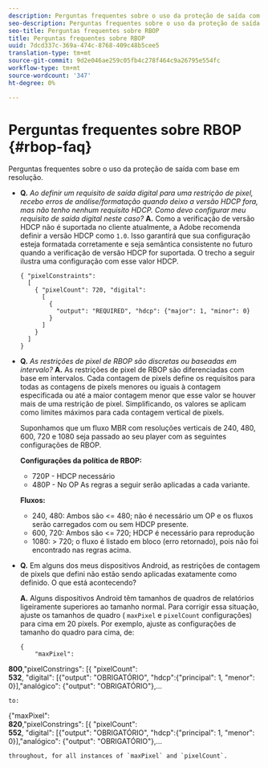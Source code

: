```yaml
---
description: Perguntas frequentes sobre o uso da proteção de saída com base em resolução.
seo-description: Perguntas frequentes sobre o uso da proteção de saída com base em resolução.
seo-title: Perguntas frequentes sobre RBOP
title: Perguntas frequentes sobre RBOP
uuid: 7dcd337c-369a-474c-8768-409c48b5cee5
translation-type: tm+mt
source-git-commit: 9d2e046ae259c05fb4c278f464c9a26795e554fc
workflow-type: tm+mt
source-wordcount: '347'
ht-degree: 0%

---
```



# Perguntas frequentes sobre RBOP {#rbop-faq}

Perguntas frequentes sobre o uso da proteção de saída com base em resolução.

* **Q.** *Ao definir um requisito de saída digital para uma restrição de pixel, recebo erros de análise/formatação quando deixo a versão HDCP fora, mas não tenho nenhum requisito HDCP. Como devo configurar meu requisito de saída digital neste caso?* **A.** Como a verificação de versão HDCP não é suportada no cliente atualmente, a Adobe recomenda definir a versão HDCP como `1.0`. Isso garantirá que sua configuração esteja formatada corretamente e seja semântica consistente no futuro quando a verificação de versão HDCP for suportada. O trecho a seguir ilustra uma configuração com esse valor HDCP.

   ```
   { "pixelConstraints":  
     [  
       { "pixelCount": 720, "digital":  
         [  
           {  
             "output": "REQUIRED", "hdcp": {"major": 1, "minor": 0}  
           }  
         ]  
       }  
     ]  
   }
   ```

* **Q.** *As restrições de pixel de RBOP são discretas ou baseadas em intervalo?* **A.** As restrições de pixel de RBOP são diferenciadas com base em intervalos. Cada contagem de pixels define os requisitos para todas as contagens de pixels menores ou iguais à contagem especificada ou até a maior contagem menor que esse valor se houver mais de uma restrição de pixel. Simplificando, os valores se aplicam como limites máximos para cada contagem vertical de pixels.

   Suponhamos que um fluxo MBR com resoluções verticais de 240, 480, 600, 720 e 1080 seja passado ao seu player com as seguintes configurações de RBOP.

   **Configurações da política de RBOP:**

   * 720P - HDCP necessário
   * 480P - No OP
   As regras a seguir serão aplicadas a cada variante.

   **Fluxos:**

   * 240, 480: Ambos são &lt;= 480; não é necessário um OP e os fluxos serão carregados com ou sem HDCP presente.
   * 600, 720: Ambos são &lt;= 720; HDCP é necessário para reprodução
   * 1080: > 720; o fluxo é listado em bloco (erro retornado), pois não foi encontrado nas regras acima.


* **Q.** Em alguns dos meus dispositivos Android, as restrições de contagem de pixels que defini não estão sendo aplicadas exatamente como definido. O que está acontecendo?

   **A.** Alguns dispositivos Android têm tamanhos de quadros de relatórios ligeiramente superiores ao tamanho normal. Para corrigir essa situação, ajuste os tamanhos de quadro ( `maxPixel` e `pixelCount` configurações) para cima em 20 pixels. Por exemplo, ajuste as configurações de tamanho do quadro para cima, de:

   ```
   { 
       "maxPixel":  
   
<b>800</b>,&quot;pixelConstrings&quot;: [{ &quot;pixelCount&quot;:\
<b>532</b>, &quot;digital&quot;: [{&quot;output&quot;: &quot;OBRIGATÓRIO&quot;, &quot;hdcp&quot;:{&quot;principal&quot;: 1, &quot;menor&quot;: 0}],&quot;analógico&quot;: {&quot;output&quot;: &quot;OBRIGATÓRIO&quot;},...

```
to: 
```
{&quot;maxPixel&quot;:\
<b>820</b>,&quot;pixelConstrings&quot;: [{ &quot;pixelCount&quot;:\
<b>552</b>, &quot;digital&quot;: [{&quot;output&quot;: &quot;OBRIGATÓRIO&quot;, &quot;hdcp&quot;:{&quot;principal&quot;: 1, &quot;menor&quot;: 0}],&quot;analógico&quot;: {&quot;output&quot;: &quot;OBRIGATÓRIO&quot;},...

```
throughout, for all instances of `maxPixel` and `pixelCount`.

